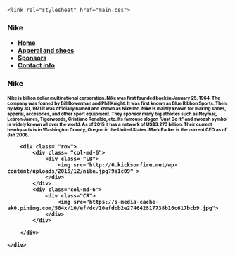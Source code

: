 <!DOCTYPE html>

<head>
    <title>Nike </title>
     <!-- Latest compiled and minified CSS -->
  <link rel="stylesheet" href="https://maxcdn.bootstrapcdn.com/bootstrap/3.3.6/css/bootstrap.min.css" integrity="sha384-1q8mTJOASx8j1Au+a5WDVnPi2lkFfwwEAa8hDDdjZlpLegxhjVME1fgjWPGmkzs7" crossorigin="anonymous">

  <!-- Optional theme -->
  <link rel="stylesheet" href="https://maxcdn.bootstrapcdn.com/bootstrap/3.3.6/css/bootstrap-theme.min.css" integrity="sha384-fLW2N01lMqjakBkx3l/M9EahuwpSfeNvV63J5ezn3uZzapT0u7EYsXMjQV+0En5r" crossorigin="anonymous">

  <!-- Latest compiled and minified JavaScript -->
  <script src="https://maxcdn.bootstrapcdn.com/bootstrap/3.3.6/js/bootstrap.min.js" integrity="sha384-0mSbJDEHialfmuBBQP6A4Qrprq5OVfW37PRR3j5ELqxss1yVqOtnepnHVP9aJ7xS" crossorigin="anonymous"></script>
    <link rel="stylesheet" href="main.css">
</head>
<body>
    <div class="container">
        <div class="top">
            <h3 class="name"> <strong> Nike </stong> </h3>
            <div>
                <ul class="nav nav-tabs">
                    <li role="presentation" class="active"><a href="#">Home</a></li>
                    <li role="presentation"><a href="#">Apperal and shoes </a></li>
                    <li role="presentation"><a href="#"> Sponsors </a></li>
                    <li role="presentation"><a href="#">Contact info </a></li>
                </ul>
            </div> 
        </div>
    </div>
    <div class=" container">
        <div class="row"> 
            <div class="col-md-12">
                <div class="About" >                  
                    <h3  style= "color: Black " >Nike</h3> 
                    <p style="font-size: 10; color:black" > Nike is billion dollar multinational corporation. Nike was first founded back in January 25, 1964.  The company was founed by Bill Bowerman and Phil Knight. It was first known as Blue Ribbon Sports. Then, by May 30, 1971 it was officially named and known as Nike Inc. Nike is mainly known for making shoes, apperal, accesories, and other sport equipment. They sponsor many big athletes such as Neymar, Lebron James, Tigerwoods,  Cristiano Ronaldo, etc. Its famouse slogon "Just Do It" and swoosh symbol is widely known all over the world. As of 2015 it has a network of US$3.273 billion. Their current headquarts is in Washington County, Oregon in the United States. Mark Parker is the current CEO as of Jan 2006.</p>  
                </div>
            </div>  
        </div>
        
        <div class= "row">
            <div class= "col-md-6"> 
                <div class= "LB">
                    <img src="http://6.kicksonfire.net/wp-content/uploads/2015/12/nike.jpg?9a1c09" >
                </div>
            </div>
            <div class="col-md-6"> 
                <div class="CR"> 
                    <img src="https://s-media-cache-ak0.pinimg.com/564x/10/ef/dc/10efdcb2e274642817738b16c617bcb9.jpg">  
                </div>
            </div>

        </div>

    </div>
</body>
</html>
